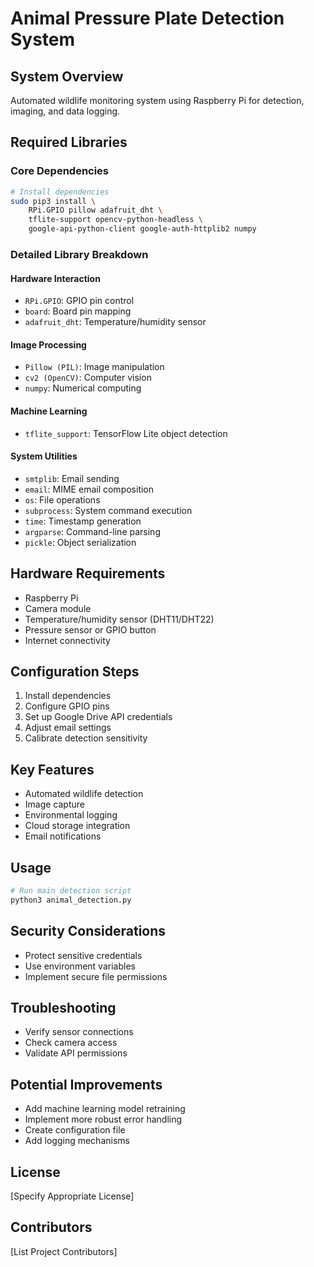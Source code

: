 # Animal Pressure Plate Detection System

## System Overview
Automated wildlife monitoring system using Raspberry Pi for detection, imaging, and data logging.

## Required Libraries

### Core Dependencies
```bash
# Install dependencies
sudo pip3 install \
    RPi.GPIO pillow adafruit_dht \
    tflite-support opencv-python-headless \
    google-api-python-client google-auth-httplib2 numpy
```

### Detailed Library Breakdown

#### Hardware Interaction
- `RPi.GPIO`: GPIO pin control
- `board`: Board pin mapping
- `adafruit_dht`: Temperature/humidity sensor

#### Image Processing
- `Pillow (PIL)`: Image manipulation
- `cv2 (OpenCV)`: Computer vision
- `numpy`: Numerical computing

#### Machine Learning
- `tflite_support`: TensorFlow Lite object detection

#### System Utilities
- `smtplib`: Email sending
- `email`: MIME email composition
- `os`: File operations
- `subprocess`: System command execution
- `time`: Timestamp generation
- `argparse`: Command-line parsing
- `pickle`: Object serialization

## Hardware Requirements
- Raspberry Pi
- Camera module
- Temperature/humidity sensor (DHT11/DHT22)
- Pressure sensor or GPIO button
- Internet connectivity

## Configuration Steps
1. Install dependencies
2. Configure GPIO pins
3. Set up Google Drive API credentials
4. Adjust email settings
5. Calibrate detection sensitivity

## Key Features
- Automated wildlife detection
- Image capture
- Environmental logging
- Cloud storage integration
- Email notifications

## Usage
```bash
# Run main detection script
python3 animal_detection.py
```

## Security Considerations
- Protect sensitive credentials
- Use environment variables
- Implement secure file permissions

## Troubleshooting
- Verify sensor connections
- Check camera access
- Validate API permissions

## Potential Improvements
- Add machine learning model retraining
- Implement more robust error handling
- Create configuration file
- Add logging mechanisms

## License
[Specify Appropriate License]

## Contributors
[List Project Contributors]
